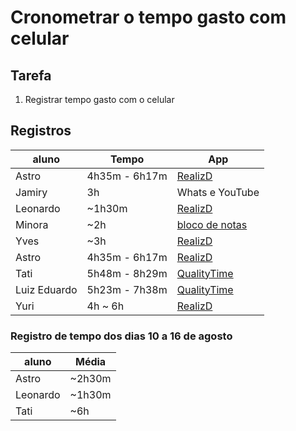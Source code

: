 # Cronometrar o tempo gasto com celular

## Tarefa

1. Registrar tempo gasto com o celular

## Registros

| aluno | Tempo | App |
| --- | --- | --- |
| Astro | 4h35m - 6h17m | [RealizD](http://www.realizd.com/) |
| Jamiry |3h | Whats e YouTube |
| Leonardo | ~1h30m | [RealizD](http://www.realizd.com/) |
| Minora | ~2h | [bloco de notas](http://bulletjournal.com/) |
| Yves | ~3h | [RealizD](http://www.realizd.com/) |
| Astro | 4h35m - 6h17m | [RealizD](http://www.realizd.com/) |
| Tati | 5h48m - 8h29m | [QualityTime](http://www.qualitytimeapp.com/)|
| Luiz Eduardo | 5h23m - 7h38m | [QualityTime](http://www.qualitytimeapp.com/)|
| Yuri | 4h ~ 6h | [RealizD](http://www.realizd.com/) |



### Registro de tempo dos dias 10 a 16 de agosto

| aluno | Média |
| --- | --- |
| Astro | ~2h30m |
| Leonardo | ~1h30m |
| Tati | ~6h |
